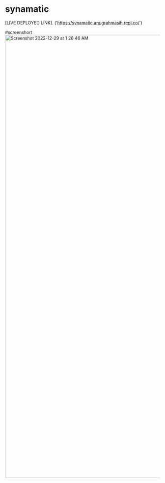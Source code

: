 # synamatic


[LIVE DEPLOYED LINK].   ('https://synamatic.anugrahmasih.repl.co/')


#screenshort <img width="1438" alt="Screenshot 2022-12-29 at 1 26 46 AM" src="https://user-images.githubusercontent.com/65607767/209865655-921705bd-ff13-401e-8a12-d0f09c2ef8e4.png">
